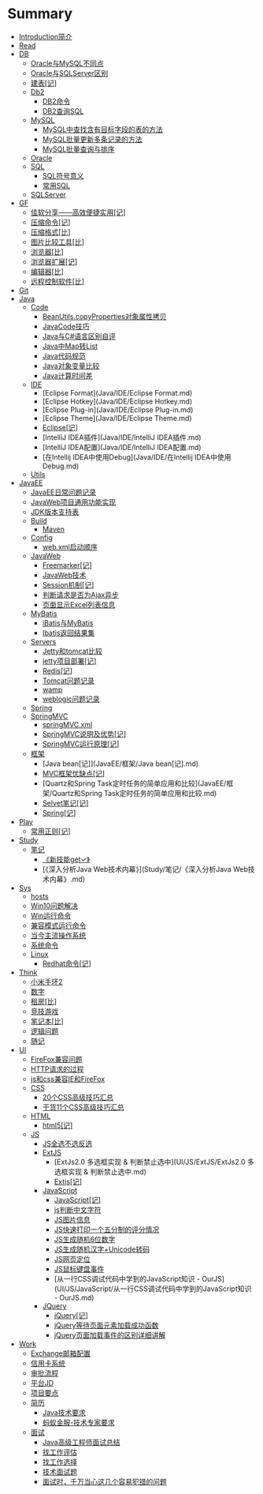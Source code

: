 ﻿# Summary

* [Introduction简介](README.md)
* [Read](Read.md)
* [DB](DB/README.md)
  * [Oracle与MySQL不同点](DB/Oracle与MySQL不同点.md)
  * [Oracle与SQLServer区别](DB/Oracle与SQLServer区别.md)
  * [建表[记]](DB/建表[记].md)
  * [Db2](DB/Db2/README.md)
    * [DB2命令](DB/Db2/DB2命令.md)
    * [DB2查询SQL](DB/Db2/DB2查询SQL.md)
  * [MySQL](DB/MySQL/README.md)
    * [MySQL中查找含有目标字段的表的方法](DB/MySQL/MySQL中查找含有目标字段的表的方法.md)
    * [MySQL批量更新多条记录的方法](DB/MySQL/MySQL批量更新多条记录的方法.md)
    * [MySQL批量查询与排序](DB/MySQL/MySQL批量查询与排序.md)
  * [Oracle](DB/Oracle/README.md)
  * [SQL](DB/SQL/README.md)
    * [SQL符号意义](DB/SQL/SQL符号意义.md)
    * [常用SQL](DB/SQL/常用SQL.md)
  * [SQLServer](DB/SQLServer/README.md)
* [GF](GF/README.md)
  * [佳软分享——高效便捷实用[记]](GF/佳软分享——高效便捷实用[记].md)
  * [压缩命令[记]](GF/压缩命令[记].md)
  * [压缩格式[比]](GF/压缩格式[比].md)
  * [图片比较工具[比]](GF/图片比较工具[比].md)
  * [浏览器[比]](GF/浏览器[比].md)
  * [浏览器扩展[记]](GF/浏览器扩展[记].md)
  * [编辑器[比]](GF/编辑器[比].md)
  * [远程控制软件[比]](GF/远程控制软件[比].md)
* [Git](Git/README.md)
* [Java](Java/README.md)
  * [Code](Java/Code/README.md)
    * [BeanUtils.copyProperties对象属性拷贝](Java/Code/BeanUtils.copyProperties对象属性拷贝.md)
    * [JavaCode技巧](Java/Code/JavaCode技巧.md)
    * [Java与C#语言区别自评](Java/Code/Java与C#语言区别自评.md)
    * [Java中Map转List](Java/Code/Java中Map转List.md)
    * [Java代码规范](Java/Code/Java代码规范.md)
    * [Java对象变量比较](Java/Code/Java对象变量比较.md)
    * [Java计算时间差](Java/Code/Java计算时间差.md)
  * [IDE](Java/IDE/README.md)
    * [Eclipse Format](Java/IDE/Eclipse Format.md)
    * [Eclipse Hotkey](Java/IDE/Eclipse Hotkey.md)
    * [Eclipse Plug-in](Java/IDE/Eclipse Plug-in.md)
    * [Eclipse Theme](Java/IDE/Eclipse Theme.md)
    * [Eclipse[记]](Java/IDE/Eclipse[记].md)
    * [IntelliJ IDEA插件](Java/IDE/IntelliJ IDEA插件.md)
    * [IntelliJ IDEA配置](Java/IDE/IntelliJ IDEA配置.md)
    * [在Intellij IDEA中使用Debug](Java/IDE/在Intellij IDEA中使用Debug.md)
  * [Utils](Java/Utils/README.md)
* [JavaEE](JavaEE/README.md)
  * [JavaEE日常问题记录](JavaEE/JavaEE日常问题记录.md)
  * [JavaWeb项目通用功能实现](JavaEE/JavaWeb项目通用功能实现.md)
  * [JDK版本支持表](JavaEE/JDK版本支持表.md)
  * [Build](JavaEE/Build/README.md)
    * [Maven](JavaEE/Build/Maven.md)
  * [Config](JavaEE/Config/README.md)
    * [web.xml启动顺序](JavaEE/Config/web.xml启动顺序.md)
  * [JavaWeb](JavaEE/JavaWeb/README.md)
    * [Freemarker[记]](JavaEE/JavaWeb/Freemarker[记].md)
    * [JavaWeb技术](JavaEE/JavaWeb/JavaWeb技术.md)
    * [Session机制[记]](JavaEE/JavaWeb/Session机制[记].md)
    * [判断请求是否为Ajax异步](JavaEE/JavaWeb/判断请求是否为Ajax异步.md)
    * [页面显示Excel列表信息](JavaEE/JavaWeb/页面显示Excel列表信息.md)
  * [MyBatis](JavaEE/MyBatis/README.md)
    * [iBatis与MyBatis](JavaEE/MyBatis/iBatis与MyBatis.md)
    * [Ibatis返回结果集](JavaEE/MyBatis/Ibatis返回结果集.md)
  * [Servers](JavaEE/Servers/README.md)
    * [Jetty和tomcat比较](JavaEE/Servers/Jetty和tomcat比较.md)
    * [jetty项目部署[记]](JavaEE/Servers/jetty项目部署[记].md)
    * [Redis[记]](JavaEE/Servers/Redis[记].md)
    * [Tomcat问题记录](JavaEE/Servers/Tomcat问题记录.md)
    * [wamp](JavaEE/Servers/wamp.md)
    * [weblogic问题记录](JavaEE/Servers/weblogic问题记录.md)
  * [Spring](JavaEE/Spring/README.md)
  * [SpringMVC](JavaEE/SpringMVC/README.md)
    * [springMVC.xml](JavaEE/SpringMVC/springMVC.xml.md)
    * [SpringMVC说明及优势[记]](JavaEE/SpringMVC/SpringMVC说明及优势[记].md)
    * [SpringMVC运行原理[记]](JavaEE/SpringMVC/SpringMVC运行原理[记].md)
  * [框架](JavaEE/框架/README.md)
    * [Java bean[记]](JavaEE/框架/Java bean[记].md)
    * [MVC框架优缺点[记]](JavaEE/框架/MVC框架优缺点[记].md)
    * [Quartz和Spring Task定时任务的简单应用和比较](JavaEE/框架/Quartz和Spring Task定时任务的简单应用和比较.md)
    * [Selvet笔记[记]](JavaEE/框架/Selvet笔记[记].md)
    * [Spring[记]](JavaEE/框架/Spring[记].md)
* [Play](Play/README.md)
  * [常用正则[记]](Play/常用正则[记].md)
* [Study](Study/README.md)
  * [笔记](Study/笔记/README.md)
    * [《新技能get✓》](Study/笔记/《新技能get✓》.md)
    * [《深入分析Java Web技术内幕》](Study/笔记/《深入分析Java Web技术内幕》.md)
* [Sys](Sys/README.md)
  * [hosts](Sys/hosts.md)
  * [Win10问题解决](Sys/Win10问题解决.md)
  * [Win运行命令](Sys/Win运行命令.md)
  * [兼容模式运行命令](Sys/兼容模式运行命令.md)
  * [当今主流操作系统](Sys/当今主流操作系统.md)
  * [系统命令](Sys/系统命令.md)
  * [Linux](Sys/Linux/README.md)
    * [Redhat命令[记]](Sys/Linux/Redhat命令[记].md)
* [Think](Think/README.md)
  * [小米手环2](Think/小米手环2.md)
  * [数字](Think/数字.md)
  * [租房[比]](Think/租房[比].md)
  * [竞技游戏](Think/竞技游戏.md)
  * [笔记本[比]](Think/笔记本[比].md)
  * [逻辑问题](Think/逻辑问题.md)
  * [随记](Think/随记.md)
* [UI](UI/README.md)
  * [FireFox兼容问题](UI/FireFox兼容问题.md)
  * [HTTP请求的过程](UI/HTTP请求的过程.md)
  * [js和css兼容IE和FireFox](UI/js和css兼容IE和FireFox.md)
  * [CSS](UI/CSS/README.md)
    * [20个CSS高级技巧汇总](UI/CSS/20个CSS高级技巧汇总.md)
    * [干货11个CSS高级技巧汇总](UI/CSS/干货11个CSS高级技巧汇总.md)
  * [HTML](UI/HTML/README.md)
    * [html5[记]](UI/HTML/html5[记].md)
  * [JS](UI/JS/README.md)
    * [JS全选不选反选](UI/JS/JS全选不选反选.md)
    * [ExtJS](UI/JS/ExtJS/README.md)
      * [ExtJs2.0 多选框实现 & 判断禁止选中](UI/JS/ExtJS/ExtJs2.0 多选框实现 & 判断禁止选中.md)
      * [Extjs[记]](UI/JS/ExtJS/Extjs[记].md)
    * [JavaScript](UI/JS/JavaScript/README.md)
      * [JavaScript[记]](UI/JS/JavaScript/JavaScript[记].md)
      * [js判断中文字符](UI/JS/JavaScript/js判断中文字符.md)
      * [JS图片信息](UI/JS/JavaScript/JS图片信息.md)
      * [JS快速打印一个五分制的评分情况](UI/JS/JavaScript/JS快速打印一个五分制的评分情况.md)
      * [JS生成随机6位数字](UI/JS/JavaScript/JS生成随机6位数字.md)
      * [JS生成随机汉字+Unicode转码](UI/JS/JavaScript/JS生成随机汉字+Unicode转码.md)
      * [JS网页定位](UI/JS/JavaScript/JS网页定位.md)
      * [JS鼠标键盘事件](UI/JS/JavaScript/JS鼠标键盘事件.md)
      * [从一行CSS调试代码中学到的JavaScript知识 - OurJS](UI/JS/JavaScript/从一行CSS调试代码中学到的JavaScript知识 - OurJS.md)
    * [JQuery](UI/JS/JQuery/README.md)
      * [jQuery[记]](UI/JS/JQuery/jQuery[记].md)
      * [jQuery等待页面元素加载成功函数](UI/JS/JQuery/jQuery等待页面元素加载成功函数.md)
      * [jQuery页面加载事件的区别详细讲解](UI/JS/JQuery/jQuery页面加载事件的区别详细讲解.md)
* [Work](Work/README.md)
  * [Exchange邮箱配置](Work/Exchange邮箱配置.md)
  * [信用卡系统](Work/信用卡系统.md)
  * [审批流程](Work/审批流程.md)
  * [平台JD](Work/平台JD.md)
  * [项目要点](Work/项目要点.md)
  * [简历](Work/简历/README.md)
    * [Java技术要求](Work/简历/Java技术要求.md)
    * [蚂蚁金服-技术专家要求](Work/简历/蚂蚁金服-技术专家要求.md)
  * [面试](Work/面试/README.md)
    * [Java高级工程师面试总结](Work/面试/Java高级工程师面试总结.md)
    * [找工作评估](Work/面试/找工作评估.md)
    * [找工作选择](Work/面试/找工作选择.md)
    * [技术面试题](Work/面试/技术面试题.md)
    * [面试时，千万当心这几个容易犯错的问题](Work/面试/面试时，千万当心这几个容易犯错的问题.md)
